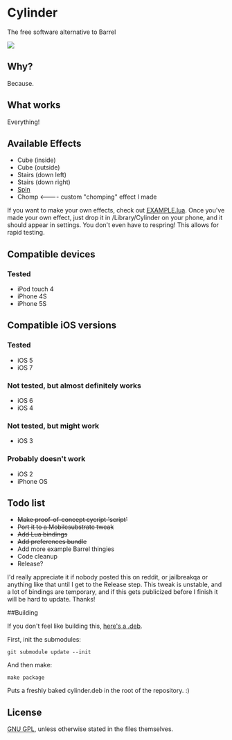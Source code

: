 # Cylinder

The free software alternative to Barrel

![](https://raw2.github.com/rweichler/cylinder/master/code.png)

## Why?

Because.

## What works

Everything!

## Available Effects

* Cube (inside)
* Cube (outside)
* Stairs (down left)
* Stairs (down right)
* [Spin](https://raw2.github.com/rweichler/cylinder/master/screenie.gif)
* Chomp &lt;---- custom "chomping" effect I made

If you want to make your own effects, check out
[EXAMPLE.lua](https://github.com/rweichler/cylinder/blob/master/tweak/scripts/EXAMPLE.lua).
Once you've made your own effect, just drop it in
/Library/Cylinder on your phone, and it should
appear in settings. You don't even have to respring!
This allows for rapid testing.


## Compatible devices

### Tested

* iPod touch 4
* iPhone 4S
* iPhone 5S

## Compatible iOS versions

### Tested

* iOS 5
* iOS 7

### Not tested, but almost definitely works

* iOS 6
* iOS 4

### Not tested, but might work

* iOS 3

### Probably doesn't work

* iOS 2
* iPhone OS

## Todo list

* ~~Make proof-of-concept cycript 'script'~~
* ~~Port it to a Mobilesubstrate tweak~~
* ~~Add Lua bindings~~
* ~~Add preferences bundle~~
* Add more example Barrel thingies
* Code cleanup
* Release?

I'd really appreciate it if nobody posted this on reddit,
or jailbreakqa or anything like that until I get to the
Release step. This tweak is unstable, and a lot of bindings
are temporary, and if this gets publicized before I finish
it will be hard to update. Thanks!

##Building

If you don't feel like building this, [here's a .deb](https://raw2.github.com/rweichler/cylinder/master/cylinder.deb).

First, init the submodules:

```
git submodule update --init
```

And then make:

```
make package
```

Puts a freshly baked cylinder.deb in the root of the repository. :)

## License

[GNU GPL](https://github.com/rweichler/cylinder/blob/master/LICENSE), unless otherwise stated in the files themselves.
